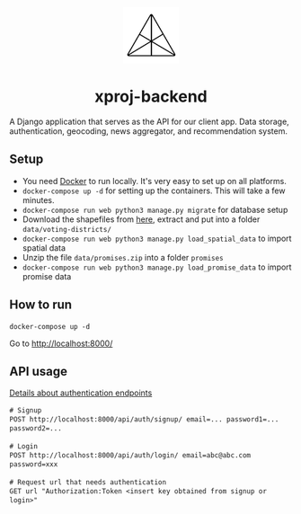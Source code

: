 <p align="center">
  <img src="/web/static/logo.png" width="100"/>
</p>

<h1 align="center">xproj-backend</h1>

A Django application that serves as the API for our client app.
Data storage, authentication, geocoding, news aggregator, and recommendation system.

## Setup

- You need [Docker](https://www.docker.com/get-docker) to run locally. It's very easy to set up on all platforms.
- `docker-compose up -d` for setting up the containers. This will take a few minutes.
- `docker-compose run web python3 manage.py migrate` for database setup
- Download the shapefiles from [here](http://snugis.tistory.com/127), extract and put into a folder `data/voting-districts/`
- `docker-compose run web python3 manage.py load_spatial_data` to import spatial data
- Unzip the file `data/promises.zip` into a folder `promises`
- `docker-compose run web python3 manage.py load_promise_data` to import promise data

## How to run

    docker-compose up -d

Go to [http://localhost:8000/](http://localhost:8000/)

## API usage

[Details about authentication endpoints](http://django-rest-auth.readthedocs.io/en/latest/api_endpoints.html)

    # Signup
    POST http://localhost:8000/api/auth/signup/ email=... password1=... password2=...
    
    # Login
    POST http://localhost:8000/api/auth/login/ email=abc@abc.com password=xxx

    # Request url that needs authentication
    GET url "Authorization:Token <insert key obtained from signup or login>"
